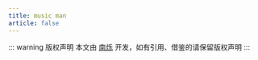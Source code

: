 ```yaml
---
title: music man
article: false
---
```


[//]: # (<VidStack )

[//]: # (src="https://djycdn.nanshuo.icu/music-man/mp3/wlh/%E6%88%91%E4%BB%AC%E7%9A%84%E6%AD%8C.mp3" )

[//]: # (title="我们的歌")

[//]: # (/>)

<VPCard
    title="王力宏"
    desc="王力宏，1976 年 5 月 17 日出生于美国纽约州罗切斯特市，祖籍浙江省义乌市。他是华语流行乐男歌手、音乐人、影视演员、导演，毕业于威廉姆斯学院。"
    logo="/assets/music-man/wlh.png"
    link="/music-man/wlh/"
/>

<VPCard
title="林俊杰"
desc="林俊杰（JJ Lin），1981 年 3 月 27 日出生于新加坡，祖籍福建厦门。他是华语流行乐男歌手、音乐创作人、演员、潮牌主理人。"
logo="/assets/music-man/ljj.png"
link="/music-man/ljj/"
/>

<VPCard
title="周杰伦"
desc="周杰伦（Jay Chou），1979 年 1 月 18 日出生于中国台湾省新北市，祖籍在福建省泉州市永春县。他是华语乐坛流行音乐男歌手、音乐人、MV 导演，后期也从事过电影导演、演员、编剧、配音等工作。"
logo="/assets/music-man/zjl.png"
link="/music-man/zjl/"
/>

<VPCard
title="陶喆"
desc="陶喆（David Tao），1969 年 7 月 11 日出生于中国香港，毕业于美国加利福尼亚大学洛杉矶分校，是华语流行乐男歌手、音乐制作人、词曲创作人。"
logo="/assets/music-man/tz.png"
link="/music-man/tz/"
/>

::: warning 版权声明
本文由 [南烁](https://www.nanshuo.icu) 开发，如有引用、借鉴的请保留版权声明
:::

[//]: # (<VPBanner)

[//]: # (    title="王力宏")

[//]: # (    content="火力全开")

[//]: # (    logo="https://mister-hope.com/logo.svg")

[//]: # (    :actions='[)

[//]: # (        {)

[//]: # (            text: "前往",)

[//]: # (            link:"/music-man/wlh/",)

[//]: # (        })

[//]: # (    ]')

[//]: # (/>)